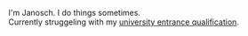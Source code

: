 I'm Janosch. I do things sometimes.  
Currently struggeling with my [university entrance qualification](https://en.wikipedia.org/wiki/Education_in_Germany#University_entrance_qualification).
